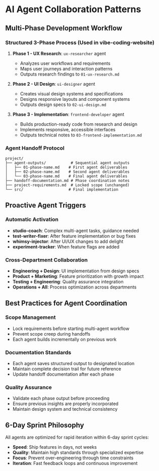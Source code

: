 # AI Agent Collaboration Patterns

## Multi-Phase Development Workflow

### Structured 3-Phase Process (Used in vibe-coding-website)
1. **Phase 1 - UX Research**: `ux-researcher` agent
   - Analyzes user workflows and requirements  
   - Maps user journeys and interaction patterns
   - Outputs research findings to `01-ux-research.md`

2. **Phase 2 - UI Design**: `ui-designer` agent  
   - Creates visual design systems and specifications
   - Designs responsive layouts and component systems
   - Outputs design specs to `02-ui-design.md`

3. **Phase 3 - Implementation**: `frontend-developer` agent
   - Builds production-ready code from research and design
   - Implements responsive, accessible interfaces
   - Outputs technical notes to `03-frontend-implementation.md`

### Agent Handoff Protocol
```
project/
├── agent-outputs/           # Sequential agent outputs
│   ├── 01-phase-name.md    # First agent deliverables
│   ├── 02-phase-name.md    # Second agent deliverables  
│   └── 03-phase-name.md    # Final agent deliverables
├── handoff-documentation.md # Phase coordination notes
├── project-requirements.md  # Locked scope (unchanged)
└── src/                    # Final implementation
```

## Proactive Agent Triggers

### Automatic Activation
- **studio-coach**: Complex multi-agent tasks, guidance needed
- **test-writer-fixer**: After feature implementation or bug fixes
- **whimsy-injector**: After UI/UX changes to add delight
- **experiment-tracker**: When feature flags are added

### Cross-Department Collaboration
- **Engineering + Design**: UI implementation from design specs
- **Product + Marketing**: Feature prioritization with growth impact
- **Testing + Engineering**: Quality assurance integration
- **Operations + All**: Process optimization across departments

## Best Practices for Agent Coordination

### Scope Management
- Lock requirements before starting multi-agent workflow
- Prevent scope creep during handoffs
- Each agent builds incrementally on previous work

### Documentation Standards
- Each agent saves structured output to designated location
- Maintain complete decision trail for future reference
- Update handoff documentation after each phase

### Quality Assurance
- Validate each phase output before proceeding
- Ensure previous insights are properly incorporated
- Maintain design system and technical consistency

## 6-Day Sprint Philosophy

All agents are optimized for rapid iteration within 6-day sprint cycles:
- **Speed**: Ship features in days, not weeks
- **Quality**: Maintain high standards through specialized expertise  
- **Focus**: Prevent over-engineering through time constraints
- **Iteration**: Fast feedback loops and continuous improvement